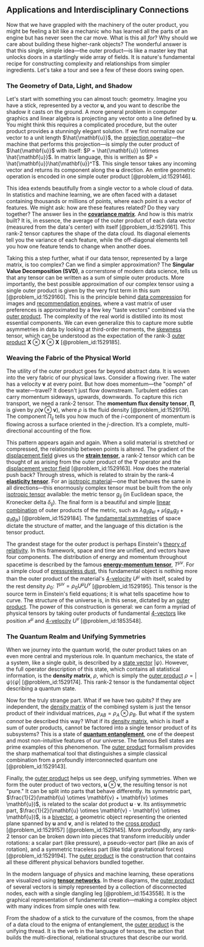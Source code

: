 ## Applications and Interdisciplinary Connections

Now that we have grappled with the machinery of the outer product, you might be feeling a bit like a mechanic who has learned all the parts of an engine but has never seen the car move. What is this all *for*? Why should we care about building these higher-rank objects? The wonderful answer is that this single, simple idea—the outer product—is like a master key that unlocks doors in a startlingly wide array of fields. It is nature's fundamental recipe for constructing complexity and relationships from simpler ingredients. Let's take a tour and see a few of these doors swing open.

### The Geometry of Data, Light, and Shadow

Let's start with something you can almost touch: geometry. Imagine you have a stick, represented by a vector $\mathbf{u}$, and you want to describe the shadow it casts on the ground. A more general problem in computer graphics and linear algebra is projecting any vector onto a line defined by $\mathbf{u}$. You might think this requires a complicated procedure, but the outer product provides a stunningly elegant solution. If we first normalize our vector to a unit length $\hat{\mathbf{u}}$, the [projection operator](@article_id:142681)—the machine that performs this projection—is simply the outer product of $\hat{\mathbf{u}}$ with itself: $P = \hat{\mathbf{u}} \otimes \hat{\mathbf{u}}$. In matrix language, this is written as $P = \hat{\mathbf{u}}\hat{\mathbf{u}}^T$. This single tensor takes any incoming vector and returns its component along the $\mathbf{u}$ direction. An entire geometric operation is encoded in one simple outer product [@problem_id:1529146].

This idea extends beautifully from a single vector to a whole cloud of data. In statistics and machine learning, we are often faced with a dataset containing thousands or millions of points, where each point is a vector of features. We might ask: how are these features related? Do they vary together? The answer lies in the **[covariance matrix](@article_id:138661)**. And how is this matrix built? It is, in essence, the average of the outer product of each data vector (measured from the data's center) with itself [@problem_id:1529161]. This rank-2 tensor captures the shape of the data cloud. Its diagonal elements tell you the variance of each feature, while the off-diagonal elements tell you how one feature tends to change when another does.

Taking this a step further, what if our data tensor, represented by a large matrix, is too complex? Can we find a simpler approximation? The **Singular Value Decomposition (SVD)**, a cornerstone of modern data science, tells us that any tensor can be written as a sum of simple outer products. More importantly, the best possible approximation of our complex tensor using a single outer product is given by the very first term in this sum [@problem_id:1529160]. This is the principle behind [data compression](@article_id:137206) for images and [recommendation engines](@article_id:136695), where a vast matrix of user preferences is approximated by a few key "taste vectors" combined via the [outer product](@article_id:200768). The complexity of the real world is distilled into its most essential components. We can even generalize this to capture more subtle asymmetries in data by looking at third-order moments, the [skewness](@article_id:177669) tensor, which can be understood as the expectation of the rank-3 [outer product](@article_id:200768) $\mathbf{X} \otimes \mathbf{X} \otimes \mathbf{X}$ [@problem_id:1529185].

### Weaving the Fabric of the Physical World

The utility of the outer product goes far beyond abstract data. It is woven into the very fabric of our physical laws. Consider a flowing river. The water has a velocity $\mathbf{v}$ at every point. But how does momentum—the "oomph" of the water—travel? It doesn't just flow downstream. Turbulent eddies can carry momentum sideways, upwards, downwards. To capture this rich transport, we need a rank-2 tensor. The **momentum flux density tensor**, $\mathbf{\Pi}$, is given by $\rho (\mathbf{v} \otimes \mathbf{v})$, where $\rho$ is the fluid density [@problem_id:1529179]. The component $\Pi_{ij}$ tells you how much of the $i$-component of momentum is flowing across a surface oriented in the $j$-direction. It’s a complete, multi-directional accounting of the flow.

This pattern appears again and again. When a solid material is stretched or compressed, the relationship between points is altered. The gradient of the [displacement field](@article_id:140982) gives us the **[strain tensor](@article_id:192838)**, a rank-2 tensor which can be thought of as arising from the outer product of the $\nabla$ operator and the [displacement vector field](@article_id:195573) [@problem_id:1529163]. How does the material push back? Through stress, which is related to strain by the rank-4 **[elasticity tensor](@article_id:170234)**. For an [isotropic material](@article_id:204122)—one that behaves the same in all directions—this enormously complex tensor must be built from the only [isotropic tensor](@article_id:188614) available: the metric tensor $g_{ij}$ (in Euclidean space, the Kronecker delta $\delta_{ij}$). The final form is a beautiful and simple [linear combination](@article_id:154597) of outer products of the metric, such as $\lambda g_{ij}g_{kl} + \mu (g_{ik}g_{jl} + g_{il}g_{jk})$ [@problem_id:1529184]. The [fundamental symmetries](@article_id:160762) of space dictate the structure of matter, and the language of this dictation is the tensor product.

The grandest stage for the outer product is perhaps Einstein's [theory of relativity](@article_id:181829). In this framework, space and time are unified, and vectors have four components. The distribution of energy and momentum throughout spacetime is described by the famous **[energy-momentum tensor](@article_id:149582)**, $T^{\mu\nu}$. For a simple cloud of [pressureless dust](@article_id:269188), this fundamental object is nothing more than the outer product of the material's [4-velocity](@article_id:260601) $U^\mu$ with itself, scaled by the rest density $\rho_0$: $T^{\mu\nu} = \rho_0 U^\mu U^\nu$ [@problem_id:1529195]. This tensor is the source term in Einstein's field equations; it is what tells spacetime how to curve. The structure of the universe is, in this sense, dictated by an [outer product](@article_id:200768). The power of this construction is general: we can form a myriad of physical tensors by taking outer products of fundamental [4-vectors](@article_id:274591) like position $x^\mu$ and [4-velocity](@article_id:260601) $U^\nu$ [@problem_id:1853548].

### The Quantum Realm and Unifying Symmetries

When we journey into the quantum world, the outer product takes on an even more central and mysterious role. In quantum mechanics, the state of a system, like a single qubit, is described by a [state vector](@article_id:154113) $|\psi\rangle$. However, the full operator description of this state, which contains all statistical information, is the **density matrix**, $\rho$, which is simply the [outer product](@article_id:200768) $\rho = |\psi\rangle \langle\psi|$ [@problem_id:1529174]. This rank-2 tensor is the fundamental object describing a quantum state.

Now for the truly strange part. What if we have two qubits? If they are independent, the [density matrix](@article_id:139398) of the combined system is just the tensor product of their individual matrices, $\rho_{AB} = \rho_A \otimes \rho_B$. But what if the system *cannot* be described this way? What if its [density matrix](@article_id:139398), which is itself a sum of outer products, cannot be factored into a single tensor product of its subsystems? This is a state of **[quantum entanglement](@article_id:136082)**, one of the deepest and most non-intuitive features of our universe. The famous Bell states are prime examples of this phenomenon. The [outer product](@article_id:200768) formalism provides the sharp mathematical tool that distinguishes a simple classical combination from a profoundly interconnected quantum one [@problem_id:1529143].

Finally, the [outer product](@article_id:200768) helps us see deep, unifying symmetries. When we form the outer product of two vectors, $\mathbf{u} \otimes \mathbf{v}$, the resulting tensor is not "pure." It can be split into parts that behave differently. Its symmetric part, $\frac{1}{2}(\mathbf{u} \otimes \mathbf{v} + \mathbf{v} \otimes \mathbf{u})$, is related to the scalar dot product $\mathbf{u} \cdot \mathbf{v}$. Its antisymmetric part, $\frac{1}{2}(\mathbf{u} \otimes \mathbf{v} - \mathbf{v} \otimes \mathbf{u})$, is a [bivector](@article_id:204265), a geometric object representing the oriented plane spanned by $\mathbf{u}$ and $\mathbf{v}$, and is related to the [cross product](@article_id:156255) [@problem_id:1529157] [@problem_id:1529145]. More profoundly, any rank-2 tensor can be broken down into pieces that transform irreducibly under rotations: a scalar part (like pressure), a pseudo-vector part (like an axis of rotation), and a symmetric traceless part (like tidal gravitational forces) [@problem_id:1529194]. The [outer product](@article_id:200768) is the construction that contains all these different physical behaviors bundled together.

In the modern language of physics and machine learning, these operations are visualized using **[tensor networks](@article_id:141655)**. In these diagrams, the [outer product](@article_id:200768) of several vectors is simply represented by a collection of disconnected nodes, each with a single dangling leg [@problem_id:1543558]. It is the graphical representation of fundamental creation—making a complex object with many indices from simple ones with few.

From the shadow of a stick to the curvature of the cosmos, from the shape of a data cloud to the enigma of entanglement, the [outer product](@article_id:200768) is the unifying thread. It is the verb in the language of tensors, the action that builds the multi-directional, relational structures that describe our world.